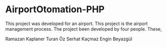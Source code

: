 # AirportOtomation-PHP
This project was developed for an airport. This project is the airport management process. The project been developed by four people. These, 

Ramazan  Kaplaner
Turan Öz 
Serhat Kaçmaz
Engin Beyazgül
